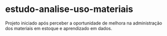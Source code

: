 # estudo-analise-uso-materiais
Projeto iniciado após perceber a oportunidade de melhora na administração dos materiais em estoque e aprendizado em dados. 
